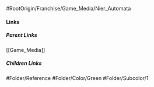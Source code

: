 #RootOrigin/Franchise/Game_Media/Nier_Automata
#### Links
##### Parent Links
[[Game_Media]]
##### Children Links
#Folder/Reference
#Folder/Color/Green
#Folder/Subcolor/1
